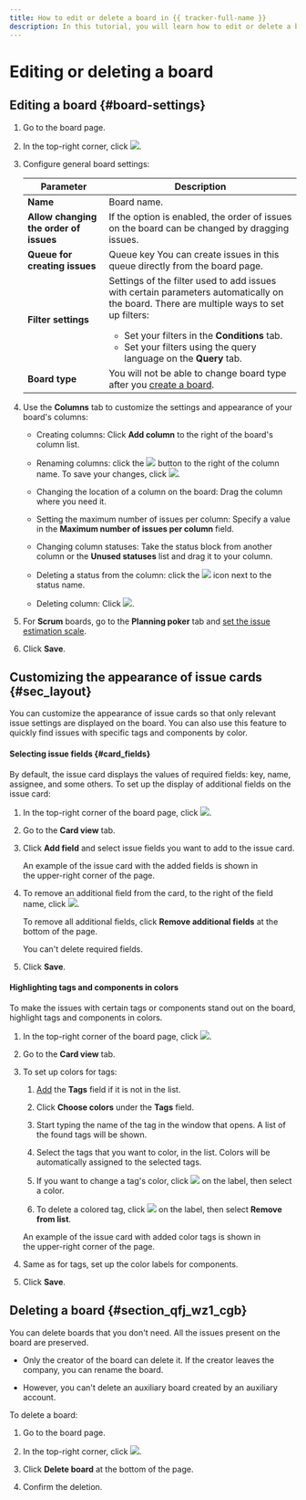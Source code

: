 ```yaml
---
title: How to edit or delete a board in {{ tracker-full-name }}
description: In this tutorial, you will learn how to edit or delete a board in {{ tracker-name }}.
---
```


# Editing or deleting a board

## Editing a board {#board-settings}

1. Go to the board page.

1. In the top-right corner, click ![](../../_assets/tracker/edit-agile.png).

1. Configure general board settings:

   | Parameter | Description |
   | -------- | -------- |
   | **Name** | Board name. |
   | **Allow changing the order of issues** | If the option is enabled, the order of issues on the board can be changed by dragging issues. |
   | **Queue for creating issues** | Queue key You can create issues in this queue directly from the board page. |
   | **Filter settings** | Settings of the filter used to add issues with certain parameters automatically on the board. There are multiple ways to set up filters:<br/><ul><li>Set your filters in the **Conditions** tab.</li><li>Set your filters using the query language on the **Query** tab.</li></ul> |
   | **Board type** | You will not be able to change board type after you [create a board](create-agile-board.md). |

1. Use the **Columns** tab to customize the settings and appearance of your board's columns:

   - Creating columns: Click **Add column** to the right of the board's column list.

   - Renaming columns: click the ![](../../_assets/tracker/button-edit.png) button to the right of the column name. To save your changes, click ![](../../_assets/tracker/approve-checkmark.png).

   - Changing the location of a column on the board: Drag the column where you need it.

   - Setting the maximum number of issues per column: Specify a value in the **Maximum number of issues per column** field.

   - Changing column statuses: Take the status block from another column or the **Unused statuses** list and drag it to your column.

   - Deleting a status from the column: click the ![](../../_assets/tracker/delete-agile-status.png) icon next to the status name.

   - Deleting column: Click ![](../../_assets/tracker/delete-agile-column.png).

1. For **Scrum** boards, go to the **Planning poker** tab and [set the issue estimation scale](planning-poker.md#section_scale).

1. Click **Save**.

## Customizing the appearance of issue cards {#sec_layout}

You can customize the appearance of issue cards so that only relevant issue settings are displayed on the board. You can also use this feature to quickly find issues with specific tags and components by color.

#### Selecting issue fields {#card_fields}

By default, the issue card displays the values of required fields: key, name, assignee, and some others. To set up the display of additional fields on the issue card:

1. In the top-right corner of the board page, click ![](../../_assets/tracker/edit-agile.png).

1. Go to the **Card view** tab.

1. Click **Add field** and select issue fields you want to add to the issue card.

   An example of the issue card with the added fields is shown in the upper-right corner of the page.

1. To remove an additional field from the card, to the right of the field name, click ![](../../_assets/tracker/delete-agile-column.png).

   To remove all additional fields, click **Remove additional fields** at the bottom of the page.

   You can't delete required fields.

1. Click **Save**.

#### Highlighting tags and components in colors

To make the issues with certain tags or components stand out on the board, highlight tags and components in colors.

1. In the top-right corner of the board page, click ![](../../_assets/tracker/edit-agile.png).

1. Go to the **Card view** tab.

1. To set up colors for tags:

   1. [Add](#card_fields) the **Tags** field if it is not in the list.

   1. Click **Choose colors** under the **Tags** field.

   1. Start typing the name of the tag in the window that opens. A list of the found tags will be shown.

   1. Select the tags that you want to color, in the list. Colors will be automatically assigned to the selected tags.

   1. If you want to change a tag's color, click ![](../../_assets/tracker/edit-tag.png) on the label, then select a color.

   1. To delete a colored tag, click ![](../../_assets/tracker/edit-tag.png) on the label, then select **Remove from list**.

   An example of the issue card with added color tags is shown in the upper-right corner of the page.

1. Same as for tags, set up the color labels for components.

1. Click **Save**.

## Deleting a board {#section_qfj_wz1_cgb}

You can delete boards that you don't need. All the issues present on the board are preserved.

* Only the creator of the board can delete it. If the creator leaves the company, you can rename the board.

* However, you can't delete an auxiliary board created by an auxiliary account.

To delete a board:

1. Go to the board page.

1. In the top-right corner, click ![](../../_assets/tracker/edit-agile.png).

1. Click **Delete board** at the bottom of the page.

1. Confirm the deletion.
